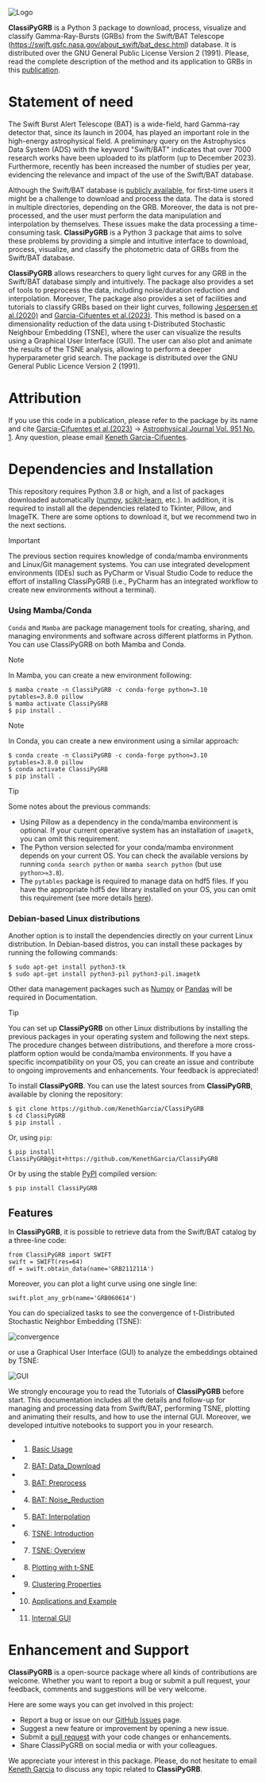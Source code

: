 ![Logo](docs/Animations/images/logo.jpeg)  

**ClassiPyGRB** is a Python 3 package to download, process, visualize and classify Gamma-Ray-Bursts (GRBs) from the Swift/BAT Telescope (https://swift.gsfc.nasa.gov/about_swift/bat_desc.html) database. It is distributed over the GNU General Public License Version 2 (1991). Please, read the complete description of the method and its application to GRBs in this [publication](JOSS_Docs/paper.md).

# Statement of need
The Swift Burst Alert Telescope (BAT) is a wide-field, hard Gamma-ray detector that, since its launch in 2004, has played an important role in the high-energy astrophysical field. A preliminary query on the Astrophysics Data System (ADS) with the keyword "Swift/BAT" indicates that over 7000 research works have been uploaded to its platform (up to December 2023). Furthermore, recently has been increased the number of studies per year, evidencing the relevance and impact of the use of the Swift/BAT database.

Although the Swift/BAT database is [publicly available](https://swift.gsfc.nasa.gov/results/batgrbcat/), for first-time users it might be a challenge to download and process the data. The data is stored in multiple directories, depending on the GRB. Moreover, the data is not pre-processed, and the user must perform the data manipulation and interpolation by themselves. These issues make the data processing a time-consuming task. **ClassiPyGRB** is a Python 3 package that aims to solve these problems by providing a simple and intuitive interface to download, process, visualize, and classify the photometric data of GRBs from the Swift/BAT database.

**ClassiPyGRB** allows researchers to query light curves for any GRB in the Swift/BAT database simply and intuitively. The package also provides a set of tools to preprocess the data, including noise/duration reduction and interpolation. Moreover, The package also provides a set of facilities and tutorials to classify GRBs based on their light curves, following [Jespersen et al.(2020)](https://doi.org/10.3847/2041-8213/ab964d) and [Garcia-Cifuentes et al.(2023)](https://doi.org/10.3847/1538-4357/acd176). This method is based on a dimensionality reduction of the data using t-Distributed Stochastic Neighbour Embedding (TSNE), where the user can visualize the results using a Graphical User Interface (GUI). The user can also plot and animate the results of the TSNE analysis, allowing to perform a deeper hyperparameter grid search. The package is distributed over the GNU General Public Licence Version 2 (1991).

# Attribution
If you use this code in a publication, please refer to the package by its name and cite [Garcia-Cifuentes et al.(2023)](https://doi.org/10.3847/1538-4357/acd176) -> [Astrophysical Journal Vol. 951 No. 1](https://doi.org/10.3847/1538-4357/acd176). Any question, please email [Keneth Garcia-Cifuentes](mailto:kenet.garcia@correo.nucleares.unam.mx).

# Dependencies and Installation

This repository requires Python 3.8 or high, and a list of packages downloaded automatically ([numpy](https://github.com/numpy/numpy), [scikit-learn](https://scikit-learn.org/stable/index.html), etc.). In addition, it is required to install all the dependencies related to Tkinter, Pillow, and ImageTK. There are some options to download it, but we recommend two in the next sections.

>[!IMPORTANT]
> The previous section requires knowledge of conda/mamba environments and Linux/Git management systems. You can use integrated development environments (IDEs) such as PyCharm or Visual Studio Code to reduce the effort of installing ClassiPyGRB (i.e., PyCharm has an integrated workflow to create new environments without a terminal).

### Using Mamba/Conda
`Conda` and `Mamba` are package management tools for creating, sharing, and managing environments and software across different platforms in Python. You can use ClassiPyGRB on both Mamba and Conda.

>[!NOTE]
> In Mamba, you can create a new environment following:
>```
>$ mamba create -n ClassiPyGRB -c conda-forge python=3.10 pytables=3.8.0 pillow
>$ mamba activate ClassiPyGRB
>$ pip install .
>```

>[!NOTE]
> In Conda, you can create a new environment using a similar approach:
>```
>$ conda create -n ClassiPyGRB -c conda-forge python=3.10 pytables=3.8.0 pillow
>$ conda activate ClassiPyGRB
>$ pip install .
>```

>[!TIP]
> Some notes about the previous commands:
>- Using Pillow as a dependency in the conda/mamba environment is optional. If your current operative system has an installation of `imagetk`, you can omit this requirement. 
>- The Python version selected for your conda/mamba environment depends on your current OS. You can check the available versions by running `conda search python` or `mamba search python` (but use `python>=3.8`).
>- The `pytables` package is required to manage data on hdf5 files. If you have the appropriate hdf5 dev library installed on your OS, you can omit this requirement (see more details [here](https://www.pytables.org/usersguide/index.html)).

### Debian-based Linux distributions
Another option is to install the dependencies directly on your current Linux distribution. In Debian-based distros, you can install these packages by running the following commands:

```
$ sudo apt-get install python3-tk
$ sudo apt-get install python3-pil python3-pil.imagetk
```

Other data management packages such as [Numpy](https://numpy.org/) or [Pandas](https://pandas.pydata.org/) will be required in Documentation.

>[!TIP]
> You can set up **ClassiPyGRB** on other Linux distributions by installing the previous packages in your operating system and following the next steps. The procedure changes between distributions, and therefore a more cross-platform option would be conda/mamba environments. If you have a specific incompatibility on your OS, you can create an issue and contribute to ongoing improvements and enhancements. Your feedback is appreciated!

To install **ClassiPyGRB**. You can use the latest sources from **ClassiPyGRB**, available by cloning the repository:
```
$ git clone https://github.com/KenethGarcia/ClassiPyGRB
$ cd ClassiPyGRB
$ pip install .
```
Or, using `pip`:
```
$ pip install ClassiPyGRB@git+https://github.com/KenethGarcia/ClassiPyGRB
```
Or by using the stable [PyPI](https://pypi.org/) compiled version:
```
$ pip install ClassiPyGRB
```

## Features

In **ClassiPyGRB**, it is possible to retrieve data from the Swift/BAT catalog by a three-line code:
```
from ClassiPyGRB import SWIFT
swift = SWIFT(res=64)
df = swift.obtain_data(name='GRB211211A')
```
Moreover, you can plot a light curve using one single line:
```
swift.plot_any_grb(name='GRB060614')
```
You can do specialized tasks to see the convergence of t-Distributed Stochastic Neighbor Embedding (TSNE):

![convergence](docs/Animations/animation1.gif)

or use a Graphical User Interface (GUI) to analyze the embeddings obtained by TSNE:

![GUI](docs/Animations/images/Use.png)

We strongly encourage you to read the Tutorials of **ClassiPyGRB** before start. This documentation includes all the details and follow-up for managing and processing data from Swift/BAT, performing TSNE, plotting and animating their results, and how to use the internal GUI.
Moreover, we developed intuitive notebooks to support you in your research.

- 1. [Basic Usage](docs/1.Basic_Usage.ipynb)
		
- 2. [BAT: Data_Download](docs/2.BAT_Data_Download.ipynb)
	
- 3. [BAT: Preprocess](docs/3.BAT_Preprocess.ipynb)
	
- 4. [BAT: Noise_Reduction](docs/4.BAT_Noise_Reduction.ipynb)
	
- 5. [BAT: Interpolation](docs/5.BAT_Interpolate.ipynb)
	
- 6. [TSNE: Introduction](docs/6.TSNE_Introduction.ipynb)
	
- 7. [TSNE: Overview](docs/7.TSNE_Overview.ipynb)
	
- 8. [Plotting with t-SNE](docs/8.TSNE_Plotting.ipynb)
	
- 9. [Clustering Properties](docs/9.Cluster_Properties.ipynb)

- 10. [Applications and Example](docs/10.Extended_Emission.ipynb)

- 11. [Internal GUI](docs/11.Viewer_Instance.ipynb)

# Enhancement and Support

**ClassiPyGRB** is a open-source package where all kinds of contributions are welcome. Whether you want to report a bug or submit a pull request, your feedback, comments and suggestions will be very welcome.

Here are some ways you can get involved in this project:
- Report a bug or issue on our [GitHub Issues](https://github.com/KenethGarcia/ClassiPyGRB/issues) page.
- Suggest a new feature or improvement by opening a new issue.
- Submit a [pull request](https://github.com/KenethGarcia/ClassiPyGRB/pulls) with your code changes or enhancements.
- Share ClassiPyGRB on social media or with your colleagues.

We appreciate your interest in this package. Please, do not hesitate to email [Keneth Garcia](mailto:keneth.garcia@correo.nucleares.unam.mx) to discuss any topic related to **ClassiPyGRB**.
